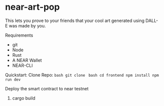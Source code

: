 # near-art-pop
This lets you prove to your friends that your cool art generated using DALL-E was made by you.


Requirements
- git
- Node
- Rust
- A NEAR Wallet
- NEAR-CLI


Quickstart:
Clone Repo:
`bash
git clone
`
`bash
cd frontend
npm install
npm run dev
`

Deploy the smart contract to near testnet
1. cargo build

